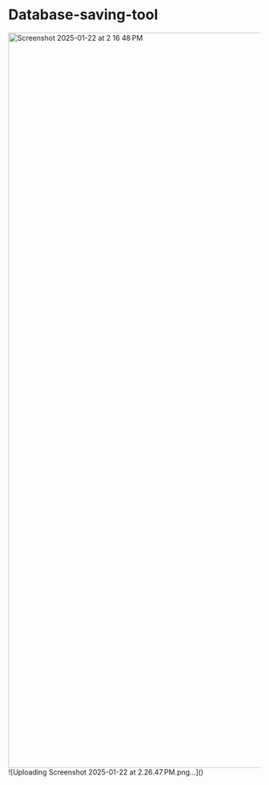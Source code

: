 # Database-saving-tool
<img width="1470" alt="Screenshot 2025-01-22 at 2 16 48 PM" src="https://github.com/user-attachments/assets/395b9c92-5018-436c-9785-3f120690123e" />
![Uploading Screenshot 2025-01-22 at 2.26.47 PM.png…]()
